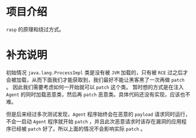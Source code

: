 # 项目介绍
`rasp` 的原理和绕过方式。

# 补充说明
初始情况 `java.lang.ProcessImpl` 类是没有被 `JVM` 加载的，只有被 `RCE` 过之后才会被加载，从而下面我们才能获取到，我们最好不能让黑客黑了一次再做 `patch` 。 因此我们需要考虑如何一开始就可以 `patch` 这个类。
暂时想的方式是在注入 `Agent` 的同时加载恶意类，然后再 `patch` 恶意类。具体代码还没有实现，应该也不难。

但是后来经过多次测试发现，`Agent` 程序始终会在恶意的 `payload` 请求同时运行，不会一启动 `Agent` 程序就开始 `patch` ，并且此次恶意请求时该存在漏洞的应用程序已经被 `patch` 好了。所以上面的情况不会影响实际 `patch` 。